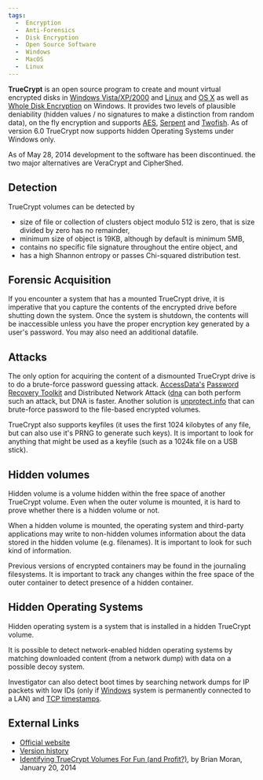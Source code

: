 ```yaml
---
tags:
  -  Encryption
  -  Anti-Forensics
  -  Disk Encryption
  -  Open Source Software
  -  Windows
  -  MacOS
  -  Linux
---
```

**TrueCrypt** is an open source program to create and mount virtual
encrypted disks in [Windows Vista/XP/2000](windows.md) and
[Linux](linux.md) and [OS X](mac_os_x.md") as well as
[Whole Disk Encryption](whole_disk_encryption.md) on Windows. It
provides two levels of plausible deniability (hidden values / no
signatures to make a distinction from random data), on the fly
encryption and supports [AES](aes.md),
[Serpent](serpent.md) and [Twofish](twofish.md). As of
version 6.0 TrueCrypt now supports hidden Operating Systems under
Windows only.

As of May 28, 2014 development to the software has been discontinued.
the two major alternatives are VeraCrypt and CipherShed.

## Detection

TrueCrypt volumes can be detected by

- size of file or collection of clusters object modulo 512 is zero, that
  is size divided by zero has no remainder,
- minimum size of object is 19KB, although by default is minimum 5MB,
- contains no specific file signature throughout the entire object, and
- has a high Shannon entropy or passes Chi-squared distribution test.

## Forensic Acquisition

If you encounter a system that has a mounted TrueCrypt drive, it is
imperative that you capture the contents of the encrypted drive before
shutting down the system. Once the system is shutdown, the contents will
be inaccessible unless you have the proper encryption key generated by a
user's password. You may also need an additional datafile.

## Attacks

The only option for acquiring the content of a dismounted TrueCrypt
drive is to do a brute-force password guessing attack.
[AccessData's](accessdata.md) [Password Recovery
Toolkit](password_recovery_toolkit.md) and Distributed Network
Attack ([dna](dna.md) can both perform such an attack, but DNA
is faster. Another solution is
[unprotect.info](unprotect.info.md) that can brute-force
password to the file-based encrypted volumes.

TrueCrypt also supports keyfiles (it uses the first 1024 kilobytes of
any file, but can also use it's PRNG to generate such keys). It is
important to look for anything that might be used as a keyfile (such as
a 1024k file on a USB stick).

## Hidden volumes

Hidden volume is a volume hidden within the free space of another
TrueCrypt volume. Even when the outer volume is mounted, it is hard to
prove whether there is a hidden volume or not.

When a hidden volume is mounted, the operating system and third-party
applications may write to non-hidden volumes information about the data
stored in the hidden volume (e.g. filenames). It is important to look
for such kind of information.

Previous versions of encrypted containers may be found in the journaling
filesystems. It is important to track any changes within the free space
of the outer container to detect presence of a hidden container.

## Hidden Operating Systems

Hidden operating system is a system that is installed in a hidden
TrueCrypt volume.

It is possible to detect network-enabled hidden operating systems by
matching downloaded content (from a network dump) with data on a
possible decoy system.

Investigator can also detect boot times by searching network dumps for
IP packets with low IDs (only if [Windows](windows.md) system is
permanently connected to a LAN) and [TCP
timestamps](tcp_timestamps.md).

## External Links

- [Official website](http://www.truecrypt.org/)
- [Version history](https://truecrypt.sourceforge.net/)
- [Identifying TrueCrypt Volumes For Fun (and Profit?)](https://www.brimorlabsblog.com/2014/01/identifying-truecrypt-volumes-for-fun.html),
  by Brian Moran, January 20, 2014
